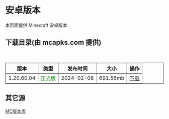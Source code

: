 # 安卓版本
本页面提供 Minecraft 安卓版本

## 下载目录(由 mcapks.com 提供)
<table border="1">
  <thead>
    <tr>
      <th>版本</th>
      <th>类型</th>
      <th>发布时间</th>
      <th>大小</th>
      <th>操作</th>
    </tr>
  </thead>
  <tbody>
    <tr>
      <td>1.20.60.04</td>
      <td style="color:green;">正式版</td>
      <td>2024-02-06</td>
      <td>691.56mb</td>
      <td><a href="https://minecraft.sn-m.xyz/bedrock/Android/1.20.60.04.html">下载</a></td>
    </tr>
  </tbody>
</table>

## 其它源
<a href="https://bbk.endyun.ltd/download" target="_blank">MC版本库</a>